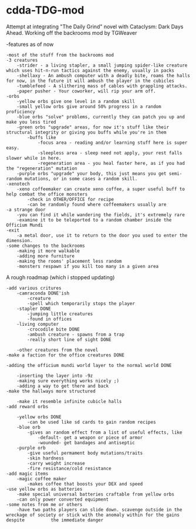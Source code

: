 # cdda-TDG-mod
Attempt at integrating "The Daily Grind" novel with Cataclysm: Dark Days Ahead.
Working off the backrooms mod by TGWeaver

 
-features as of now

	-most of the stuff from the backrooms mod
	-3 creatures
		-strider - a living stapler, a small jumping spider-like creature which uses hit-n-run tactics against the enemy, usually in packs
		-shellaxy - An ambush computer with a deadly bite, roams the halls for now, in the future it will ambush the player in the cubicles
		-tumblefeed - A slithering mass of cables with grappling attacks.
		-paper pusher - Your coworker, will rip your arm off.
	-orbs
		-yellow orbs give one level in a random skill
		-small yellow orbs give around 50% progress in a random proficiency
		-blue orbs "solve" problems, currently they can patch you up and make you less tired
		-green orbs "upgrade" areas, for now it's stuff like their structural integrity or giving you buffs while you're in them
			-buffs like
				-focus area - reading and/or learning stuff here is super easy.
				-sleepless area - sleep need not apply, your rest falls slower while in here.
				-regeneration area - you heal faster here, as if you had the "regeneration" mutation
		-purple orbs "upgrade" your body, this just means you get semi-random mutations, or in some cases a random skill.
	-xenotech
		-xeno coffeemaker can create xeno coffee, a super useful buff to help combat the office monsters
			-check in OTHER/OFFICE for recipe
			-can be randomly found where coffeemakers usually are
	-a strange door
		-you can find it while wandering the fields, it's extremely rare
		-examine it to be teleported to a random chamber inside the Officium Mundi
	-exit
		-a metal door, use it to return to the door you used to enter the dimension.
	-some changes to the backrooms
		-making it more walkable
		-adding more furniture
		-making the rooms' placement less random
		-monsters respawn if you kill too many in a given area
A rough roadmap (which i stopped updating)

	-add various critures 
		-camraconda DONE'ish
			-creature
			-spell which temporarily stops the player
		-stapler DONE 
			-jumping little creatures
			-found in offices
		-living computer 
			-crocodile bite DONE
			-ambush creature - spawns from a trap
			-really short line of sight DONE

		-other creatures from the novel
	-make a faction for the office creatures DONE

	-adding the officium mundi world layer to the normal world DONE

		-inserting the layer into -9z
		-making sure everything works nicely ;)
		-adding a way to get there and back
	-make the hallways more structured

		-make it resemble infinite cubicle halls
	-add reward orbs

		-yellow orbs DONE
			-can be used like sd cards to gain random recipes
		-blue orb
			-gives an random effect from a list of useful effects, like
				-default- get a weapon or piece of armor
				-wounded- get bandages and antiseptic
		-purple orb 
			-give useful permament body mutations/traits
			-skin hardness
			-carry weight increase
			-fire resistance/cold resistance 
	-add magic items
		-magic coffee maker 
			-makes coffee that boosts your DEX and speed
	-use yellow orbs as batteries
		-make special universal batteries craftable from yellow orbs
		-can only power converted equipment
	-some notes from me or others
		-have two paths players can slide down. scavenge outside in the wreckage of society or stick with the anomaly within for the gains despite 			the immediate danger
